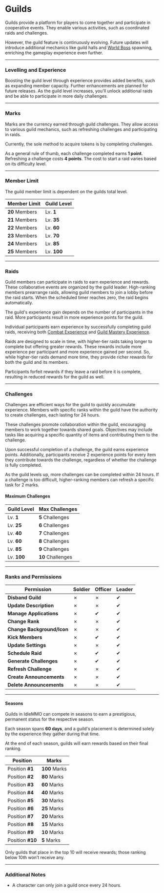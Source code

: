 # Guilds

Guilds provide a platform for players to come together and participate in cooperative events. They enable various activities, such as coordinated raids and challenges.

However, the guild feature is continuously evolving. Future updates will introduce additional mechanics like guild halls and [World Boss](/wiki/activities-and-challenges/world-bosses) spawning, enriching the gameplay experience even further.

-----

### Levelling and Experience

Boosting the guild level through experience provides added benefits, such as expanding member capacity. Further enhancements are planned for future releases. As the guild level increases, you'll unlock additional raids and be able to participate in more daily challenges.

-----

### Marks

Marks are the currency earned through guild challenges. They allow access to various guild mechanics, such as refreshing challenges and participating in raids.

Currently, the sole method to acquire tokens is by completing challenges.

As a general rule of thumb, each challenge completed earns __1 point__. Refreshing a challenge costs __4 points__. The cost to start a raid varies based on its difficulty level.

-----

### Member Limit

The guild member limit is dependent on the guilds total level.

| Member Limit | Guild Level |
| ----- | ----- |
| __20__ Members   | Lv. __1__ |
| __21__ Members | Lv. __35__ |
| __22__ Members | Lv. __60__ |
| __23__ Members | Lv. __70__ |
| __24__ Members | Lv. __85__ |
| __25__ Members | Lv. __100__ | 

------

### Raids

Guild members can participate in raids to earn experience and rewards. These collaborative events are organized by the guild leader. High-ranking members prearrange raids, allowing guild members to join a lobby before the raid starts. When the scheduled timer reaches zero, the raid begins automatically.

The guild's experience gain depends on the number of participants in the raid. More participants result in more experience points for the guild.

Individual participants earn experience by successfully completing guild raids, receiving both [Combat Experience](/wiki/character/skills) and [Guild Mastery Experience](/wiki/character/skills).

Raids are designed to scale in time, with higher-tier raids taking longer to complete but offering greater rewards. These rewards include more experience per participant and more experience gained per second. So, while higher-tier raids demand more time, they provide richer rewards for both the guild and its members.

Participants forfeit rewards if they leave a raid before it is complete, resulting in reduced rewards for the guild as well.

------

### Challenges

Challenges are efficient ways for the guild to quickly accumulate experience. Members with specific ranks within the guild have the authority to create challenges, each lasting for 24 hours.

These challenges promote collaboration within the guild, encouraging members to work together towards shared goals. Objectives may include tasks like acquiring a specific quantity of items and contributing them to the challenge.

Upon successful completion of a challenge, the guild earns experience points. Additionally, participants receive 2 experience points for every item they contribute towards the challenge, regardless of whether the challenge is fully completed.

As the guild levels up, more challenges can be completed within 24 hours. If a challenge is too difficult, higher-ranking members can refresh a specific task for 2 marks.

#### Maximum Challenges

| Guild Level | Max Challenges |
| ----- | -------------  |
| Lv. __1__     |  __5__ Challenges             |
| Lv. __25__    |  __6__ Challenges             |
| Lv. __40__    |  __7__ Challenges             |
| Lv. __60__    |  __8__ Challenges             |
| Lv. __85__    |  __9__ Challenges             |
| Lv. __100__   | __10__ Challenges             |

------

### Ranks and Permissions

| Permission               | Soldier | Officer | Leader |
| ------------------------ | ------- | ------- | ------ |
| __Disband Guild__          | ✗       | ✗       | ✔      |
| __Update Description__     | ✗       | ✗       | ✔      |
| __Manage Applications__    | ✗       | ✔       | ✔      |
| __Change Rank__            | ✗       | ✗       | ✔      |
| __Change Background/Icon__ | ✗       | ✗       | ✔      |
| __Kick Members__           | ✗       | ✔       | ✔      |
| __Update Settings__        | ✗       | ✗       | ✔      |
| __Schedule Raid__          | ✗       | ✔       | ✔      |
| __Generate Challenges__    | ✗       | ✔       | ✔      |
| __Refresh Challenge__      | ✗       | ✗       | ✔      |
| __Create Announcements__   | ✗       | ✗       | ✔      |
| __Delete Announcements__   | ✗       | ✗       | ✔      |

-------

#### Seasons

Guilds in IdleMMO can compete in seasons to earn a prestigious, permanent status for the respective season.

Each season spans __60 days__, and a guild's placement is determined solely by the experience they gather during that time.

At the end of each season, guilds will earn rewards based on their final ranking.

| Position               | Marks |
| ------------------------ | ------- |
| Position __#1__  | __100__ Marks |
| Position __#2__ | __80__ Marks |
| Position __#3__ | __60__ Marks |
| Position __#4__ | __40__ Marks |
| Position __#5__ | __30__ Marks |
| Position __#6__ | __25__ Marks |
| Position __#7__ | __20__ Marks |
| Position __#8__ | __15__ Marks |
| Position __#9__ | __10__ Marks |
| Position __#10__ | __5__ Marks |


Only guilds that place in the top 10 will receive rewards; those ranking below 10th won’t receive any.

--------

### Additional Notes

- A character can only join a guild once every 24 hours.
